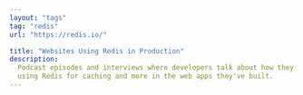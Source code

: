 ```yaml
---
layout: "tags"
tag: "redis"
url: "https://redis.io/"

title: "Websites Using Redis in Production"
description:
  Podcast episodes and interviews where developers talk about how they are
  using Redis for caching and more in the web apps they've built.
---
```

